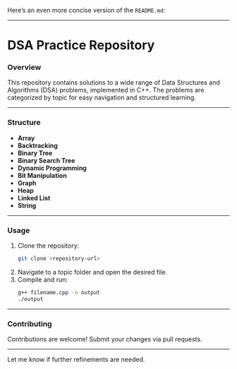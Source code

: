 Here’s an even more concise version of the `README.md`:

---

# **DSA Practice Repository**

### **Overview**
This repository contains solutions to a wide range of Data Structures and Algorithms (DSA) problems, implemented in C++. The problems are categorized by topic for easy navigation and structured learning.

---

### **Structure**
- **Array**
- **Backtracking**
- **Binary Tree**
- **Binary Search Tree**
- **Dynamic Programming**
- **Bit Manipulation**
- **Graph**
- **Heap**
- **Linked List**
- **String**

---

### **Usage**
1. Clone the repository:
   ```bash
   git clone <repository-url>
   ```
2. Navigate to a topic folder and open the desired file.
3. Compile and run:
   ```bash
   g++ filename.cpp -o output
   ./output
   ```

---

### **Contributing**
Contributions are welcome! Submit your changes via pull requests.

---

Let me know if further refinements are needed.